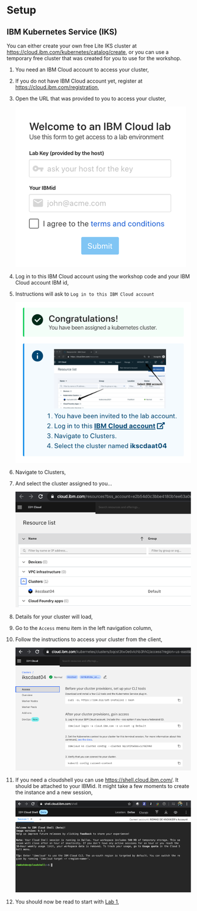 # Setup


## IBM Kubernetes Service (IKS)

You can either create your own free Lite IKS cluster at https://cloud.ibm.com/kubernetes/catalog/create, or you can use a temporary free cluster that was created for you to use for the workshop.

1. You need an IBM Cloud account to access your cluster,
1. If you do not have IBM Cloud account yet, register at https://cloud.ibm.com/registration, 
1. Open the URL that was provided to you to access your cluster,

	![Welcome to IBM Cloud](../images/welcome-to-ibm-cloud.png)

1. Log in to this IBM Cloud account using the workshop code and your IBM Cloud account IBM id,
1. Instructions will ask to `Log in to this IBM Cloud account`

	![Congratulations, You have been assigned a kubernetes cluster](../images/congratulations.png)

1. Navigate to Clusters,
1. And select the cluster assigned to you... 

	![Clusters](../images/clusters-clustername.png)

1. Details for your cluster will load,
1. Go to the `Access` menu item in the left navigation column,
1. Follow the instructions to access your cluster from the client,

	![Cluster Access](../images/cluster-access.png)

2. If you need a cloudshell you can use https://shell.cloud.ibm.com/. It should be attached to your IBMid. It might take a few moments to create the instance and a new session,

	![Cloud Shell](../images/cloud-shell.png)

1. You should now be read to start with [Lab 1](../Lab1/README.md),

<!-- 
## Red Hat OpenShift Kubernetes Service (ROKS)

TBD

## Try OpenShift Trial

### Install the oc cli

```
$ brew install openshift-cli
```

### Create an OpenShift Trial Cluster

Go to http://manage.openshift.com/,

![Login with Red Hat](../images/login-with-redhat.png)

Login to Red Hat account,

![Login to Red Hat account](../images/login-to-redhat-account.png)

Enter your password and login,
Create a new OpenShift `OCP4` cluster,

Once your `OCP4` cluster is ready, click the `Open Web Console` button,

![Open Web Console](../images/open-web-console.png)

In the top right, click the drop down of your profile,
Click the `Copy Login Command` link,


## Play with K8s

Go to https://labs.play-with-k8s.com/

You can bootstrap a cluster as follows:

1. Initializes cluster master node:

	```
	kubeadm init --apiserver-advertise-address $(hostname -i)
	```

1. Initialize cluster networking:

	```
	kubectl apply -n kube-system -f "https://cloud.weave.works/k8s/net?k8s-version=$(kubectl version | base64 |tr -d '\n')"
	```

1. (Optional) Create an nginx deployment:

	```
	kubectl apply -f https://raw.githubusercontent.com/kubernetes/website/master/content/en/examples/application/nginx-app.yaml
	```

1. Get Pods

	```
	$ kubectl get pods
	```
-->